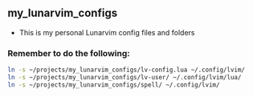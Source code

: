 ## my_lunarvim_configs
- This is my personal Lunarvim config files and folders

### Remember to do the following:
```bash
ln -s ~/projects/my_lunarvim_configs/lv-config.lua ~/.config/lvim/
ln -s ~/projects/my_lunarvim_configs/lv-user/ ~/.config/lvim/lua/
ln -s ~/projects/my_lunarvim_configs/spell/ ~/.config/lvim/
```
